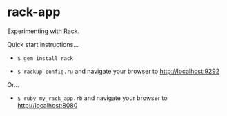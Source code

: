 # rack-app

Experimenting with Rack.

Quick start instructions...

* `$ gem install rack`

* `$ rackup config.ru` and navigate your browser to [http://localhost:9292](http://localhost:9292)

Or...

* `$ ruby my_rack_app.rb` and navigate your browser to [http://localhost:8080](http://localhost:8080)

